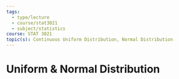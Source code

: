 ```yaml
---
tags:
  - type/lecture
  - course/stat3021
  - subject/statistics
course: STAT 3021
topic(s): Continuous Uniform Distribution, Normal Distribution
---
```

# Uniform & Normal Distribution